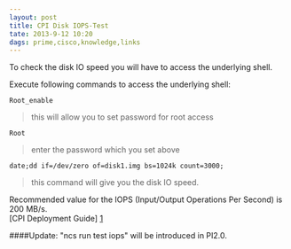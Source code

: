 ```yaml
---
layout: post
title: CPI Disk IOPS-Test
tate: 2013-9-12 10:20 
dags: prime,cisco,knowledge,links
---
```


To check the disk IO speed you will have to access the underlying shell.

Execute following commands to access the underlying shell:

	Root_enable
>this will allow you to set password for root access

	Root
>enter the password which you set above

	date;dd if=/dev/zero of=disk1.img bs=1024k count=3000;
>this command will give you the disk IO speed.
 
Recommended value for the IOPS (Input/Output Operations Per Second) is 200 MB/s.    
[CPI Deployment Guide] [1]

####Update:  "ncs run test iops" will be introduced in PI2.0.

[1]: http://www.cisco.com/en/US/prod/collateral/netmgtsw/ps6504/ps6528/ps12239/deployment_guide_c07-721232.html#wp9000587